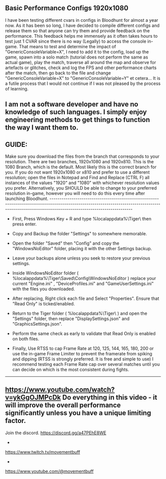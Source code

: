 Basic Performance Configs 1920x1080 
--------------------------------------------------------------------------------------------------------------------------------------------------------------------------------------------------------------------------------------------
I have been testing different cvars in configs in Bloodhunt for almost a year now. As it has been so long, I have decided to compile different configs and release them so that anyone can try them and provide feedback on the performance.
This feedback helps me immensely as it often takes hours to test just 1 CVAR since there is no way (Legally) to access the console in-game.
   That means to test and determine the impact of "GenericConsoleVariable=X", I need to add it to the config, load up the game, spawn into a solo match (tutorial does not perform the same as actual game), 
   play the match, traverse all around the map and observe for artefacts or glitches, check and log the FPS and other performance charts after the match, 
   then go back to the file and change "GenericConsoleVariable=X" to "GenericConsoleVariable=Y" et cetera... 
   It is a futile process that I would not continue if I was not pleased by the process of learning.
   
   I am not a software developer and have no knowledge of such languages. I simply enjoy engineering methods to get things to function the way I want them to.
----------------------------------------------------------------------------------------------------------------------------------------------------------------------------------------------------------
                                                                                          
                                                                                          
  GUIDE:
-
Make sure you download the files from the branch that corresponds to your resolution. There are two branches, 1920x1080 and 1920x810. This is the 1080 Branch, which is the default. Most likely this is the correct branch for you.
If you do not want 1920x1080 or x810 and prefer to use a different resolution; open the files in Notepad and Find and Replace (CTRL F) all instances of the values "1920" and "1080" with whichever resolution values you prefer.
Alternatively, you SHOULD be able to change to your preferred resolution in-game, however you will need to do this every time after launching Bloodhunt.
     -----------------------------------------------------------------------------------------------------------------------------------------------------------------------------------------------------

- First, Press Windows Key + R and type %localappdata%\Tiger\ then press enter.
  
- Copy and Backup the folder "Settings" to somewhere memorable.
- Open the folder "Saved" then "Config" and copy the "WindowsNoEditor" folder, placing it with the other Settings backup.
- Leave your backups alone unless you seek to restore your previous settings. 

- Inside WindowsNoEditor folder ( %localappdata%\Tiger\Saved\Config\WindowsNoEditor ) replace your current "Engine.ini" ,  "DeviceProfiles.ini" and "GameUserSettings.ini" with the files you downloaded.
- After replacing, Right click each file and Select "Properties". Ensure that "Read Only" is ticked/enabled.
  
- Return to the Tiger folder ( %localappdata%\Tiger\ ) and open the "Settings" folder, then replace "DisplaySettings.json" and "GraphicsSettings.json".
- Perform the same check as early to validate that Read Only is enabled on both files.

- Finally, Use RTSS to cap Frame Rate at 120, 125, 144, 165, 180, 200 or use the in-game Frame Limiter to prevent the framerate from spiking and dipping  (RTSS is strongly preferred. It is free and simple to use)
  I recommend testing each Frame Rate cap over several matches until you can decide on which is the most consistent during fights.

-----------------------------------------------------------------------------------------------------------------------------
https://www.youtube.com/watch?v=ykGgOJMPcDk
Do everything in this video - it will improve the overall performance significantly unless you have a unique limiting factor.
-----------------------------------------------------------------------------------------------------------------------------
Join the discord.
https://discord.gg/a47PEhE8WE

+
https://www.twitch.tv/movementbuff

+
https://www.youtube.com/@movementbuff

